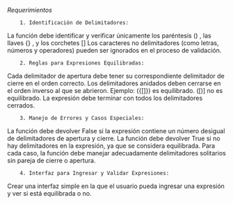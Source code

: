 *Requerimientos*

		1. Identificación de Delimitadores:

La función debe identificar y verificar únicamente los paréntesis () , las llaves {} , y los corchetes []
Los caracteres no delimitadores (como letras, números y operadores) pueden ser ignorados en el proceso de validación.


		2. Reglas para Expresiones Equilibradas:

Cada delimitador de apertura debe tener su correspondiente delimitador de cierre en el orden correcto.
Los delimitadores anidados deben cerrarse en el orden inverso al que se abrieron. Ejemplo:
({[]}) es equilibrado.
([)] no es equilibrado.
La expresión debe terminar con todos los delimitadores cerrados.


		3. Manejo de Errores y Casos Especiales:

La función debe devolver False si la expresión contiene un número desigual de delimitadores de apertura y cierre.
La función debe devolver True si no hay delimitadores en la expresión, ya que se considera equilibrada.
Para cada caso, la función debe manejar adecuadamente delimitadores solitarios sin pareja de cierre o apertura.


		4. Interfaz para Ingresar y Validar Expresiones:

Crear una interfaz simple en la que el usuario pueda ingresar una expresión y ver si está equilibrada o no.